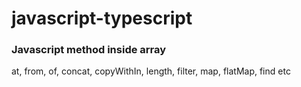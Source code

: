# javascript-typescript
<h3>Javascript method inside array</h3>

at, from, of, concat, copyWithIn, length, filter, map, flatMap, find etc
